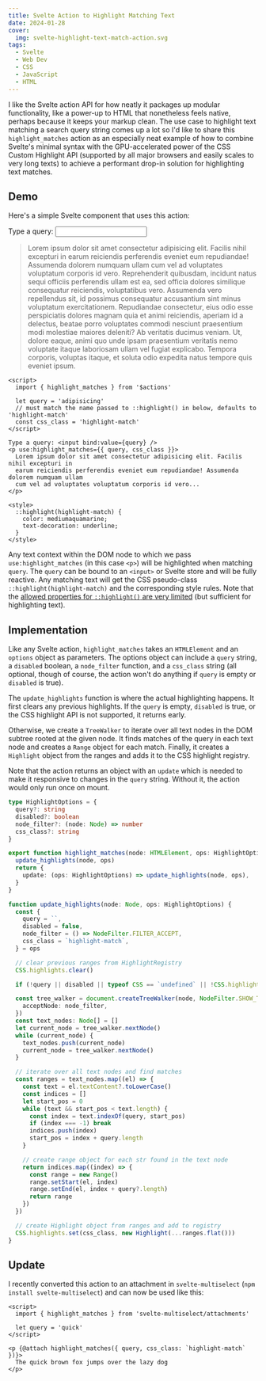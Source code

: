 ```yaml
---
title: Svelte Action to Highlight Matching Text
date: 2024-01-28
cover:
  img: svelte-highlight-text-match-action.svg
tags:
  - Svelte
  - Web Dev
  - CSS
  - JavaScript
  - HTML
---
```


<script>
  import { highlight_matches } from 'svelte-multiselect/attachments'

  let query = 'adipisicing'
  // must match the name passed to ::highlight() in below, defaults to 'highlight-match'
  const css_class = 'highlight-match'
</script>

I like the Svelte action API for how neatly it packages up modular functionality, like a power-up to HTML that nonetheless feels native, perhaps because it keeps your markup clean.
The use case to highlight text matching a search query string comes up a lot so I'd like to share this `highlight_matches` action as an especially neat example of how to combine Svelte's minimal syntax with the GPU-accelerated power of the CSS Custom Highlight API (supported by all major browsers and easily scales to very long texts) to achieve a performant drop-in solution for highlighting text matches.

## Demo

Here's a simple Svelte component that uses this action:

Type a query: <input bind:value={query} />

<blockquote use:highlight_matches={{ query, css_class }}>
  Lorem ipsum dolor sit amet consectetur adipisicing elit. Facilis nihil excepturi in earum reiciendis perferendis eveniet eum repudiandae! Assumenda dolorem numquam ullam cum vel ad voluptates voluptatum corporis id vero.
  Reprehenderit quibusdam, incidunt natus sequi officiis perferendis ullam est ea, sed officia dolores similique consequatur reiciendis, voluptatibus vero. Assumenda vero repellendus sit, id possimus consequatur accusantium sint minus voluptatum exercitationem.
  Repudiandae consectetur, eius odio esse perspiciatis dolores magnam quia et animi reiciendis, aperiam id a delectus, beatae porro voluptates commodi nesciunt praesentium modi molestiae maiores deleniti? Ab veritatis ducimus veniam.
  Ut, dolore eaque, animi quo unde ipsam praesentium veritatis nemo voluptate itaque laboriosam ullam vel fugiat explicabo. Tempora corporis, voluptas itaque, et soluta odio expedita natus tempore quis eveniet ipsum.
</blockquote>

<style>
  ::highlight(highlight-match) {
    color: mediumaquamarine;
    text-decoration: underline;
  }
</style>

```svelte example
<script>
  import { highlight_matches } from '$actions'

  let query = 'adipisicing'
  // must match the name passed to ::highlight() in below, defaults to 'highlight-match'
  const css_class = 'highlight-match'
</script>

Type a query: <input bind:value={query} />
<p use:highlight_matches={{ query, css_class }}>
  Lorem ipsum dolor sit amet consectetur adipisicing elit. Facilis nihil excepturi in
  earum reiciendis perferendis eveniet eum repudiandae! Assumenda dolorem numquam ullam
  cum vel ad voluptates voluptatum corporis id vero...
</p>

<style>
  ::highlight(highlight-match) {
    color: mediumaquamarine;
    text-decoration: underline;
  }
</style>
```

Any text context within the DOM node to which we pass `use:highlight_matches` (in this case `<p>`) will be highlighted when matching `query`. The `query` can be bound to an `<input>` or Svelte store and will be fully reactive.
Any matching text will get the CSS pseudo-class `::highlight(highlight-match)` and the corresponding style rules. Note that the [allowed properties for `::highlight()` are very limited](https://developer.mozilla.org/docs/Web/CSS/::highlight#allowable_properties) (but sufficient for highlighting text).

## Implementation

Like any Svelte action, `highlight_matches` takes an `HTMLElement` and an `options` object as parameters. The options object can include a `query` string, a `disabled` boolean, a `node_filter` function, and a `css_class` string (all optional, though of course, the action won't do anything if `query` is empty or `disabled` is true).

The `update_highlights` function is where the actual highlighting happens. It first clears any previous highlights. If the `query` is empty, `disabled` is true, or the CSS highlight API is not supported, it returns early.

Otherwise, we create a `TreeWalker` to iterate over all text nodes in the DOM subtree rooted at the given node. It finds matches of the query in each text node and creates a `Range` object for each match. Finally, it creates a `Highlight` object from the ranges and adds it to the CSS highlight registry.

Note that the action returns an object with an `update` which is needed to make it responsive to changes in the `query` string. Without it, the action would only run once on mount.

```ts
type HighlightOptions = {
  query?: string
  disabled?: boolean
  node_filter?: (node: Node) => number
  css_class?: string
}

export function highlight_matches(node: HTMLElement, ops: HighlightOptions) {
  update_highlights(node, ops)
  return {
    update: (ops: HighlightOptions) => update_highlights(node, ops),
  }
}

function update_highlights(node: Node, ops: HighlightOptions) {
  const {
    query = ``,
    disabled = false,
    node_filter = () => NodeFilter.FILTER_ACCEPT,
    css_class = `highlight-match`,
  } = ops

  // clear previous ranges from HighlightRegistry
  CSS.highlights.clear()

  if (!query || disabled || typeof CSS == `undefined` || !CSS.highlights) return // abort if CSS highlight API not supported

  const tree_walker = document.createTreeWalker(node, NodeFilter.SHOW_TEXT, {
    acceptNode: node_filter,
  })
  const text_nodes: Node[] = []
  let current_node = tree_walker.nextNode()
  while (current_node) {
    text_nodes.push(current_node)
    current_node = tree_walker.nextNode()
  }

  // iterate over all text nodes and find matches
  const ranges = text_nodes.map((el) => {
    const text = el.textContent?.toLowerCase()
    const indices = []
    let start_pos = 0
    while (text && start_pos < text.length) {
      const index = text.indexOf(query, start_pos)
      if (index === -1) break
      indices.push(index)
      start_pos = index + query.length
    }

    // create range object for each str found in the text node
    return indices.map((index) => {
      const range = new Range()
      range.setStart(el, index)
      range.setEnd(el, index + query?.length)
      return range
    })
  })

  // create Highlight object from ranges and add to registry
  CSS.highlights.set(css_class, new Highlight(...ranges.flat()))
}
```

## Update

I recently converted this action to an attachment in `svelte-multiselect` (`npm install svelte-multiselect`) and can now be used like this:

```svelte
<script>
  import { highlight_matches } from 'svelte-multiselect/attachments'

  let query = 'quick'
</script>

<p {@attach highlight_matches({ query, css_class: `highlight-match` })}>
  The quick brown fox jumps over the lazy dog
</p>
```
